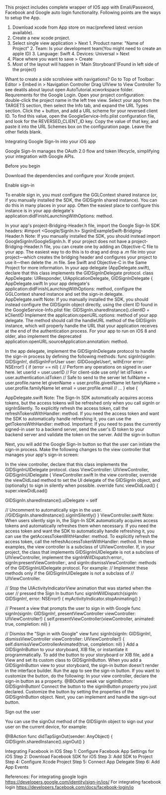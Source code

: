 This project includes complete wrapper of IOS app with Emali/Password, Facebook and Google auto login functionality. Following points are the ways to setup the App.
1. Download xcode from App store on mac(prefered latest version available).
2. Create a new xcode project.
3. Select single view application > Next
        1. Product name: "Name of Project"
        2. Team: Is your development team(You might need to create an apple ID) 
        3. Language: Swift
        4. Devices: Universal > Next
4. Place where you want to save > Create
5. Most of the layout will happen in 'Main Storyboard'(Found in left side of the project)

Whant to create a side scrollview with navigations?
Go to Top of Toolbar:
Editor > Embed in > Navigation Controller
Drag UIView to View Controller 
To see deatils about layout open AutoTutorial.xcworkspace folder.
Requrements for the Google Login.
Open your project configuration: double-click the project name in the left tree view. Select your app from the TARGETS section, then select the Info tab, and expand the URL Types section.
Click the + button, and add a URL scheme for your reversed client ID. To find this value, open the GoogleService-Info.plist configuration file, and look for the REVERSED_CLIENT_ID key. Copy the value of that key, and paste it into the URL Schemes box on the configuration page. Leave the other fields blank.

Integrating Google Sign-In into your iOS app

Google Sign-In manages the OAuth 2.0 flow and token lifecycle, simplifying your integration with Google APIs.

Before you begin

Download the dependencies and configure your Xcode project.

Enable sign-in

To enable sign in, you must configure the GGLContext shared instance (or, if you manually installed the SDK, the GIDSignIn shared instance). You can do this in many places in your app. Often the easiest place to configure this instance is in your app delegate's application:didFinishLaunchingWithOptions: method.

In your app's project-Bridging-Header.h file, import the Google Sign-In SDK headers:
#import <Google/SignIn.h>
SignInExampleSwift-Bridging-Header.h
Note: If you manually installed the SDK, you should instead import GoogleSignIn/GoogleSignIn.h.
If your project does not have a project-Bridging-Header.h file, you can create one by adding an Objective-C file to your app. The easiest way to do this is to drag and drop a .m file into your project—which creates the bridging header and configures your project to use it—then delete the .m file. See Swift and Objective-C in the Same Project for more information.
In your app delegate (AppDelegate.swift), declare that this class implements the GIDSignInDelegate protocol.
class AppDelegate: UIResponder, UIApplicationDelegate, GIDSignInDelegate {
AppDelegate.swift
In your app delegate's application:didFinishLaunchingWithOptions: method, configure the GGLContext shared instance and set the sign-in delegate.
AppDelegate.swift
Note: If you manually installed the SDK, you should instead configure the GIDSignIn object directly, using the client ID found in the GoogleService-Info.plist file: 
GIDSignIn.sharedInstance().clientID = kClientID
Implement the application:openURL:options: method of your app delegate. The method should call the handleURL method of the GIDSignIn instance, which will properly handle the URL that your application receives at the end of the authentication process. 
For your app to run on iOS 8 and older, also implement the deprecated application:openURL:sourceApplication:annotation: method.


In the app delegate, implement the GIDSignInDelegate protocol to handle the sign-in process by defining the following methods:
func signIn(signIn: GIDSignIn!, didSignInForUser user: GIDGoogleUser!,
  withError error: NSError!) {
    if (error == nil) {
      // Perform any operations on signed in user here.
      let userId = user.userID                  // For client-side use only!
      let idToken = user.authentication.idToken // Safe to send to the server
      let fullName = user.profile.name
      let givenName = user.profile.givenName
      let familyName = user.profile.familyName
      let email = user.profile.email
      // ...
    } else {

AppDelegate.swift
Note: The Sign-In SDK automatically acquires access tokens, but the access tokens will be refreshed only when you call signIn or signInSilently. To explicitly refresh the access token, call the refreshTokensWithHandler: method. If you need the access token and want the SDK to automatically handle refreshing it, you can use the getTokensWithHandler: method.
Important: If you need to pass the currently signed-in user to a backend server, send the user's ID token to your backend server and validate the token on the server.
Add the sign-in button

Next, you will add the Google Sign-In button so that the user can initiate the sign-in process. Make the following changes to the view controller that manages your app's sign-in screen:

In the view controller, declare that this class implements the GIDSignInUIDelegate protocol.
class ViewController: UIViewController, GIDSignInUIDelegate {
ViewController.swift
In the view controller, override the viewDidLoad method to set the UI delegate of the GIDSignIn object, and (optionally) to sign in silently when possible.
override func viewDidLoad() {
  super.viewDidLoad()

  GIDSignIn.sharedInstance().uiDelegate = self

  // Uncomment to automatically sign in the user.
  //GIDSignIn.sharedInstance().signInSilently()
}
ViewController.swift
Note: When users silently sign in, the Sign-In SDK automatically acquires access tokens and automatically refreshes them when necessary. If you need the access token and want the SDK to automatically handle refreshing it, you can use the getAccessTokenWithHandler: method. To explicitly refresh the access token, call the refreshAccessTokenWithHandler: method.
In these examples, the view controller is a subclass of UIViewController. If, in your project, the class that implements GIDSignInUIDelegate is not a subclass of UIViewController, implement the signInWillDispatch:error:, signIn:presentViewController:, and signIn:dismissViewController: methods of the GIDSignInUIDelegate protocol. For example:
// Implement these methods only if the GIDSignInUIDelegate is not a subclass of
// UIViewController.

// Stop the UIActivityIndicatorView animation that was started when the user
// pressed the Sign In button
func signInWillDispatch(signIn: GIDSignIn!, error: NSError!) {
  myActivityIndicator.stopAnimating()
}

// Present a view that prompts the user to sign in with Google
func signIn(signIn: GIDSignIn!,
    presentViewController viewController: UIViewController!) {
  self.presentViewController(viewController, animated: true, completion: nil)
}

// Dismiss the "Sign in with Google" view
func signIn(signIn: GIDSignIn!,
    dismissViewController viewController: UIViewController!) {
  self.dismissViewControllerAnimated(true, completion: nil)
}
Add a GIDSignInButton to your storyboard, XIB file, or instantiate it programmatically. To add the button to your storyboard or XIB file, add a View and set its custom class to GIDSignInButton.
When you add a GIDSignInButton view to your storyboard, the sign-in button doesn't render in the interface builder. Run the app to see the sign-in button.
If you want to customize the button, do the following:
In your view controller, declare the sign-in button as a property.
@IBOutlet weak var signInButton: GIDSignInButton!
Connect the button to the signInButton property you just declared.
Customize the button by setting the properties of the GIDSignInButton object.
Next, you can implement and handle the sign-out button.

Sign out the user

You can use the signOut method of the GIDSignIn object to sign out your user on the current device, for example:

@IBAction func didTapSignOut(sender: AnyObject) {
  GIDSignIn.sharedInstance().signOut()
}

Integrating Facebook in IOS
Step 1: Configure Facebook App Settings for iOS
Step 2: Download Facebook SDK for iOS
Step 3: Add SDK to Project
Step 4: Configure Xcode Project
Step 5: Connect App Delegate
Step 6: Add App Events

References: For integrating google login
https://developers.google.com/identity/sign-in/ios/
For integrating facebook login
https://developers.facebook.com/docs/facebook-login/io
